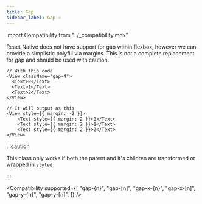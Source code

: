 ```yaml
---
title: Gap
sidebar_label: Gap ⭐
---
```


import Compatibility from "../\_compatibility.mdx"

React Native does not have support for gap within flexbox, however we can provide a simplistic polyfill via margins. This is not a complete replacement for gap and should be used with caution.

```tsx
// With this code
<View className="gap-4">
  <Text>0</Text>
  <Text>1</Text>
  <Text>2</Text>
</View>

// It will output as this
<View style={{ margin: -2 }}>
    <Text style={{ margin: 2 }}>0</Text>
    <Text style={{ margin: 2 }}>1</Text>
    <Text style={{ margin: 2 }}>2</Text>
</View>
```

:::caution

This class only works if both the parent and it's children are transformed or wrapped in `styled`

:::

<Compatibility
supported={[
"gap-{n}",
"gap-[n]",
"gap-x-{n}",
"gap-x-[n]",
"gap-y-{n}",
"gap-y-[n]",
]}
/>
